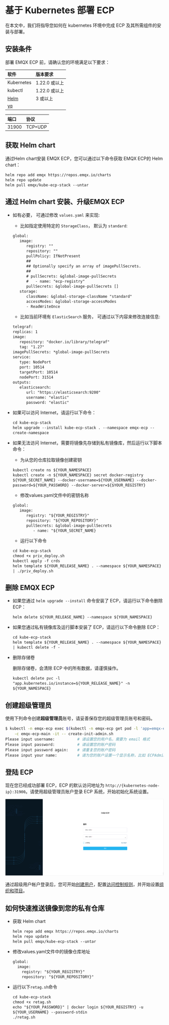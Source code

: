 # 基于 Kubernetes 部署 ECP

在本文中，我们将指导您如何在 kubernetes 环境中完成 ECP 及其所需组件的安装与部署。

## 安装条件

部署 EMQX ECP 前，请确认您的环境满足以下要求：

| 软件                     | 版本要求      |
| :----------------------- | :------------ |
| Kubernetes               | 1.22.0 或以上 |
| kubectl               | 1.22.0 或以上 |
| [Helm](https://helm.sh/) | 3 或以上      |
| [yq](https://github.com/mikefarah/yq/) |  |

| 端口               | 协议           |
| :----------------- | :------------ |
|  31900             | TCP+UDP       |

## 获取 Helm chart
通过Helm chart安装 EMQX ECP，您可以通过以下命令获取 EMQX ECP的 Helm chart：

```shell
helm repo add emqx https://repos.emqx.io/charts
helm repo update
helm pull emqx/kube-ecp-stack --untar
```
## 通过 Helm chart 安装、升级EMQX ECP

- 如有必要， 可通过修改 `values.yaml` 来实现:
   - 比如指定使用特定的 `StorageClass`， 默认为 `standard`:

   ```shell
   global:
      image:
         registry: ""
         repository: ""
         pullPolicy: IfNotPresent
         ##
         ## Optionally specify an array of imagePullSecrets.
         ##
         # pullSecrets: &global-image-pullSecrets
         #   - name: "ecp-registry"
         pullSecrets: &global-image-pullSecrets []
      storage:
         className: &global-storage-className "standard"
         accessModes: &global-storage-accessModes
         - ReadWriteOnce
    ```

   - 比如当前环境有 `ElasticSearch` 服务， 可通过以下内容来修改连接信息:

   ```shell
   telegraf:
   replicas: 1
   image:
      repository: "docker.io/library/telegraf"
      tag: "1.27"
   imagePullSecrets: *global-image-pullSecrets
   service:
      type: NodePort
      port: 10514
      targetPort: 10514
      nodePort: 31514
   outputs:
      elasticsearch:
         url: "https://elasticsearch:9200"
         username: "elastic"
         password: "elastic"
   ```

- 如果可以访问 Internet，请运行以下命令：
   ```shell
   cd kube-ecp-stack
   helm upgrade --install kube-ecp-stack . --namespace emqx-ecp --create-namespace
   ```
- 如果无法访问 Internet，需要将镜像先存储到私有镜像库，然后运行以下脚本命令：
   
   - 为从您的仓库拉取镜像创建密钥
   ```shell
   kubectl create ns ${YOUR_NAMESPACE}
   kubectl create -n ${YOUR_NAMESPACE} secret docker-registry ${YOUR_SECRET_NAME} --docker-username=${YOUR_USERNAME} --docker-password=${YOUR_PASSWORD} --docker-server=${$YOUR_REGISTRY}
   ```
   - 修改values.yaml文件中的密钥名称
   ```shell
   global:
      image:
         registry: "${YOUR_REGISTRY}"
         repository: "${YOUR_REPOSITORY}"
         pullSecrets: &global-image-pullSecrets
            - name: "${YOUR_SECRET_NAME}
   ```
   - 运行以下命令
   ```shell
   cd kube-ecp-stack
   chmod +x priv_deploy.sh
   kubectl apply -f crds
   helm template ${YOUR_RELEASE_NAME} . --namespace ${YOUR_NAMESPACE} | ./priv_deploy.sh
   ```

## 删除 EMQX ECP

- 如果您通过 `helm upgrade --install` 命令安装了 ECP，请运行以下命令删除 ECP：

   ```shell
   helm delete ${YOUR_RELEASE_NAME} --namespace ${YOUR_NAMESPACE}
   ```
- 如果您通过私有镜像库及运行脚本安装了 ECP，请运行以下命令删除 ECP：

   ```shell
   cd kube-ecp-stack
   helm template ${YOUR_RELEASE_NAME} . --namespace ${YOUR_NAMESPACE} | kubectl delete -f -
   ```
- 删除存储卷

   删除存储卷，会清除 ECP 中的所有数据，请谨慎操作。
   ```shell
   kubectl delete pvc -l "app.kubernetes.io/instance=${YOUR_RELEASE_NAME}" -n ${YOUR_NAMESPACE}
   ```


## 创建超级管理员

使用下列命令创建**超级管理员**账号，请妥善保存您的超级管理员账号和密码。

```bash
$ kubectl -n emqx-ecp exec $(kubectl -n emqx-ecp get pod -l 'app=emqx-ecp-main' -o jsonpath='{.items[0].metadata.name}') \
    -c emqx-ecp-main -it -- create-init-admin.sh
Please input username:          # 请设置您的用户名，需要为 email 格式
Please input password:          # 请设置您的账户密码
Please input password again:    # 请重复您的账户密码
Please input your name:         # 请为您的账户设置一个显示名称，比如 ECPAdmin
```

## 登陆 ECP

现在您已经成功部署 ECP，ECP 的默认访问地址为 `http://{kubernetes-node-ip}:31900`。请使用超级管理员账户登录 ECP 系统，开始初始化系统设置。

![login](./_assets/login.png)

通过超级用户帐户登录后，您可开始[创建用户](../system_admin/user_management.md)，配置[访问控制规则](../acl/introduction.md)，并开始设置[组织和项目](../system_admin/introduction.md)。

## 如何快速推送镜像到您的私有仓库
- 获取 Helm chart
   ```shell
   helm repo add emqx https://repos.emqx.io/charts
   helm repo update
   helm pull emqx/kube-ecp-stack --untar
   ```
- 修改values.yaml文件中的镜像仓库地址
   ```shell
   global:
     image:
       registry: "${YOUR_REGISTRY}"
       repository: "${YOUR_REPOSITORY}"
   ```
- 运行以下`retag.sh`命令
   ```shell
   cd kube-ecp-stack
   chmod +x retag.sh
   echo "${YOUR_PASSWORD}" | docker login ${YOUR_REGISTRY} -u ${YOUR_USERNAME} --password-stdin
   ./retag.sh
   ```